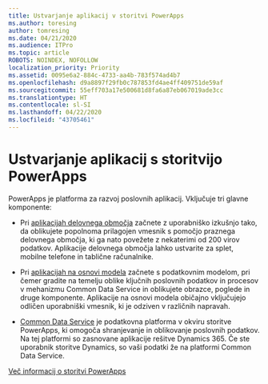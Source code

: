 ```yaml
---
title: Ustvarjanje aplikacij v storitvi PowerApps
ms.author: toresing
author: tomresing
ms.date: 04/21/2020
ms.audience: ITPro
ms.topic: article
ROBOTS: NOINDEX, NOFOLLOW
localization_priority: Priority
ms.assetid: 0095e6a2-884c-4733-aa4b-783f574ad4b7
ms.openlocfilehash: d9a8897f29fb0c787853fd4ae4ff409751de59af
ms.sourcegitcommit: 55eff703a17e500681d8fa6a87eb067019ade3cc
ms.translationtype: HT
ms.contentlocale: sl-SI
ms.lasthandoff: 04/22/2020
ms.locfileid: "43705461"
---
```

# <a name="create-apps-with-powerapps"></a>Ustvarjanje aplikacij s storitvijo PowerApps

PowerApps je platforma za razvoj poslovnih aplikacij. Vključuje tri glavne komponente: 
  
- Pri [aplikacijah delovnega območja](https://go.microsoft.com/fwlink/?linkid=874495) začnete z uporabniško izkušnjo tako, da oblikujete popolnoma prilagojen vmesnik s pomočjo praznega delovnega območja, ki ga nato povežete z nekaterimi od 200 virov podatkov. Aplikacije delovnega območja lahko ustvarite za splet, mobilne telefone in tablične računalnike. 
    
- Pri [aplikacijah na osnovi modela](https://go.microsoft.com/fwlink/?linkid=874496) začnete s podatkovnim modelom, pri čemer gradite na temelju oblike ključnih poslovnih podatkov in procesov v mehanizmu Common Data Service in oblikujete obrazce, poglede in druge komponente. Aplikacije na osnovi modela običajno vključujejo odličen uporabniški vmesnik, ki je odziven v različnih napravah. 
    
- [Common Data Service](https://go.microsoft.com/fwlink/?linkid=874497) je podatkovna platforma v okviru storitve PowerApps, ki omogoča shranjevanje in oblikovanje poslovnih podatkov. Na tej platformi so zasnovane aplikacije rešitve Dynamics 365. Če ste uporabnik storitve Dynamics, so vaši podatki že na platformi Common Data Service. 
    
[Več informacij o storitvi PowerApps](https://go.microsoft.com/fwlink/?linkid=874498)
  

